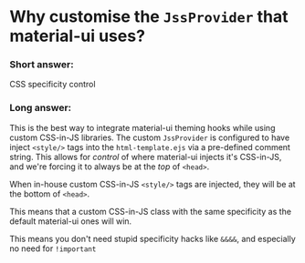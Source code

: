 # Why customise the `JssProvider` that material-ui uses?

### Short answer:

CSS specificity control

### Long answer:

This is the best way to integrate material-ui theming hooks while using custom CSS-in-JS libraries.  The custom `JssProvider` is configured to have inject `<style/>` tags into the `html-template.ejs`
via a pre-defined comment string.  This allows for *control* of where material-ui injects it's CSS-in-JS, and we're forcing it to always be at the *top* of `<head>`.

When in-house custom CSS-in-JS `<style/>` tags are injected, they will be at the bottom of `<head>`.

This means that a custom CSS-in-JS class with the same specificity as the default material-ui ones will win.

This means you don't need stupid specificity hacks like `&&&&`, and especially no need for `!important`